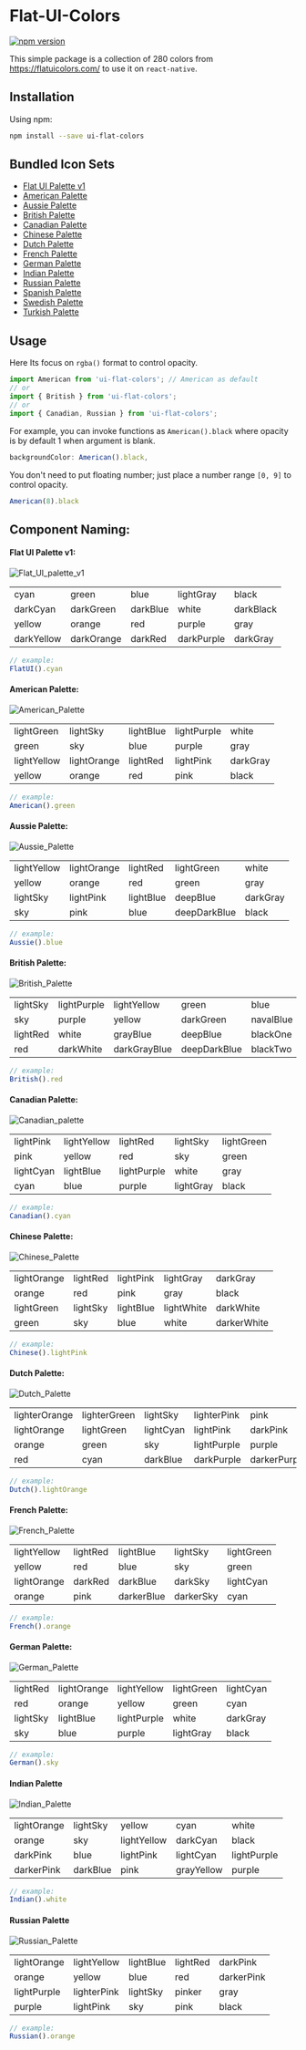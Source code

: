 # Flat-UI-Colors

[![npm version](https://badge.fury.io/js/ui-flat-colors.svg)](https://badge.fury.io/for/js/ui-flat-colors)

This simple package is a collection of 280 colors from https://flatuicolors.com/ to use it on `react-native`.

## Installation

Using npm:
```bash
npm install --save ui-flat-colors
```

## Bundled Icon Sets

- [Flat UI Palette v1](https://flatuicolors.com/palette/defo)
- [American Palette](https://flatuicolors.com/palette/us)
- [Aussie Palette](https://flatuicolors.com/palette/au)
- [British Palette](https://flatuicolors.com/palette/gb)
- [Canadian Palette](https://flatuicolors.com/palette/ca)
- [Chinese Palette](https://flatuicolors.com/palette/cn)
- [Dutch Palette](https://flatuicolors.com/palette/nl)
- [French Palette](https://flatuicolors.com/palette/fr)
- [German Palette](https://flatuicolors.com/palette/de)
- [Indian Palette](https://flatuicolors.com/palette/in)
- [Russian Palette](https://flatuicolors.com/palette/ru)
- [Spanish Palette](https://flatuicolors.com/palette/es)
- [Swedish Palette](https://flatuicolors.com/palette/se)
- [Turkish Palette](https://flatuicolors.com/palette/tr)

## Usage

Here Its focus on `rgba()` format to control opacity. 

```javascript
import American from 'ui-flat-colors'; // American as default
// or
import { British } from 'ui-flat-colors';
// or
import { Canadian, Russian } from 'ui-flat-colors';
```

For example, you can invoke functions as `American().black` where opacity is by default 1 when argument is blank.

```javascript
backgroundColor: American().black,
```

You don't need to put floating number; just place a number range `[0, 9]` to control opacity.
```javascript
American(8).black
```

## Component Naming:

#### Flat UI Palette v1:

![Flat_UI_palette_v1](https://user-images.githubusercontent.com/8571179/62419777-619ebf80-b6aa-11e9-8662-848ac4296c71.png)

| | | | | |
| --- | --- | --- | --- | --- |
| cyan | green | blue | lightGray | black |
| darkCyan | darkGreen | darkBlue | white | darkBlack |
| yellow | orange | red | purple | gray |
| darkYellow | darkOrange | darkRed | darkPurple | darkGray |

```javascript
// example:
FlatUI().cyan
```

#### American Palette:

![American_Palette](https://user-images.githubusercontent.com/8571179/62420182-d6c0c380-b6af-11e9-84f6-47d50980ed8b.png)

| | | | | |
| --- | --- | --- | --- | --- |
| lightGreen | lightSky | lightBlue | lightPurple | white |
| green | sky | blue | purple | gray |
| lightYellow | lightOrange | lightRed | lightPink | darkGray |
| yellow | orange | red | pink | black |

```javascript
// example:
American().green
```

#### Aussie Palette:

![Aussie_Palette](https://user-images.githubusercontent.com/8571179/62420273-2489fb80-b6b1-11e9-9a1f-88bba43eba4f.png)

| | | | | |
| --- | --- | --- | --- | --- |
| lightYellow | lightOrange | lightRed | lightGreen | white |
| yellow | orange | red | green | gray |
| lightSky | lightPink | lightBlue | deepBlue | darkGray |
| sky | pink | blue | deepDarkBlue | black |

```javascript
// example:
Aussie().blue
```

#### British Palette:

![British_Palette](https://user-images.githubusercontent.com/8571179/62420340-68313500-b6b2-11e9-95a9-ae8b834e154b.png)

| | | | | |
| --- | --- | --- | --- | --- |
| lightSky | lightPurple | lightYellow | green | blue |
| sky | purple | yellow | darkGreen | navalBlue |
| lightRed | white | grayBlue | deepBlue | blackOne |
| red | darkWhite | darkGrayBlue | deepDarkBlue | blackTwo |

```javascript
// example:
British().red
```

#### Canadian Palette:

![Canadian_palette](https://user-images.githubusercontent.com/8571179/62421237-7423f380-b6c0-11e9-9b1a-5c23048ea644.png)

| | | | | |
| --- | --- | --- | --- | --- |
| lightPink | lightYellow | lightRed | lightSky | lightGreen |
| pink | yellow | red | sky | green |
| lightCyan | lightBlue | lightPurple | white | gray |
| cyan | blue | purple | lightGray | black |

```javascript
// example:
Canadian().cyan
```

#### Chinese Palette:

![Chinese_Palette](https://user-images.githubusercontent.com/8571179/62421330-c1ed2b80-b6c1-11e9-8554-df9b5c02bf69.png)

| | | | | |
| --- | --- | --- | --- | --- |
| lightOrange | lightRed | lightPink | lightGray | darkGray |
| orange | red | pink | gray | black |
| lightGreen | lightSky | lightBlue | lightWhite | darkWhite |
| green | sky | blue | white | darkerWhite |

```javascript
// example:
Chinese().lightPink
```

#### Dutch Palette:

![Dutch_Palette](https://user-images.githubusercontent.com/8571179/62421406-fe6d5700-b6c2-11e9-89b2-1e1256f79baa.png)

| | | | | |
| --- | --- | --- | --- | --- |
| lighterOrange | lighterGreen | lightSky | lighterPink | pink |
| lightOrange | lightGreen | lightCyan | lightPink | darkPink |
| orange | green | sky | lightPurple | purple |
| red | cyan | darkBlue | darkPurple | darkerPurple |

```javascript
// example:
Dutch().lightOrange
```

#### French Palette:

![French_Palette](https://user-images.githubusercontent.com/8571179/62422027-9708d480-b6cd-11e9-9117-78888ceca2c3.png)

| | | | | |
| --- | --- | --- | --- | --- |
| lightYellow | lightRed | lightBlue | lightSky | lightGreen |
| yellow | red | blue | sky | green |
| lightOrange | darkRed | darkBlue | darkSky | lightCyan |
| orange | pink | darkerBlue | darkerSky | cyan |

```javascript
// example:
French().orange
```

#### German Palette:

![German_Palette](https://user-images.githubusercontent.com/8571179/62422089-c10ec680-b6ce-11e9-9022-2d9bd3877255.png)

| | | | | |
| --- | --- | --- | --- | --- |
| lightRed | lightOrange | lightYellow | lightGreen | lightCyan |
| red | orange | yellow | green | cyan |
| lightSky | lightBlue | lightPurple | white | darkGray |
| sky | blue | purple | lightGray | black |

```javascript
// example:
German().sky
```

#### Indian Palette

![Indian_Palette](https://user-images.githubusercontent.com/8571179/62422216-99b8f900-b6d0-11e9-809c-85170b5163ef.png)

| | | | | |
| --- | --- | --- | --- | --- |
| lightOrange | lightSky | yellow | cyan | white |
| orange | sky | lightYellow | darkCyan | black |
| darkPink | blue | lightPink | lightCyan | lightPurple |
| darkerPink | darkBlue | pink | grayYellow | purple |

```javascript
// example:
Indian().white
```

#### Russian Palette

![Russian_Palette](https://user-images.githubusercontent.com/8571179/62422358-28c71080-b6d3-11e9-9374-6d52d8152934.png)

| | | | | |
| --- | --- | --- | --- | --- |
| lightOrange | lightYellow | lightBlue | lightRed | darkPink |
| orange | yellow | blue | red | darkerPink |
| lightPurple | lighterPink | lightSky | pinker | gray |
| purple | lightPink | sky | pink | black |

```javascript
// example:
Russian().orange
```